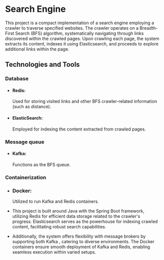 # Search Engine


This project is a compact implementation of a search engine employing a crawler to traverse specified websites. The crawler operates on a Breadth-First Search (BFS) algorithm, systematically navigating through links discovered within the crawled pages. Upon crawling each page, the system extracts its content, indexes it using Elasticsearch, and proceeds to explore additional links within the page.


## Technologies and Tools
### Database
- #### Redis:
   Used for storing visited links and other BFS crawler-related information (such as distance).
- #### ElasticSearch:
   Employed for indexing the content extracted from crawled pages.

### Message queue
- #### Kafka:
   Functions as the BFS queue.

### Containerization
- ### Docker:
   Utilized to run Kafka and Redis containers.

- This project is built around Java with the Spring Boot framework, utilizing Redis for efficient data storage related to the crawler's progress. Elasticsearch serves as the powerhouse for indexing crawled content, facilitating robust search capabilities.

- Additionally, the system offers flexibility with message brokers by supporting both Kafka , catering to diverse environments. The Docker containers ensure smooth deployment of Kafka and Redis, enabling seamless execution within varied setups.
